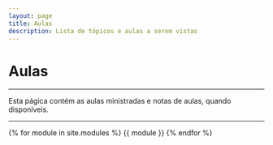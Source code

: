 ```yaml
---
layout: page
title: Aulas
description: Lista de tópicos e aulas a serem vistas
---
```


# Aulas

---

Esta págica contém as aulas ministradas e notas de aulas, quando disponíveis.

---
{% for module in site.modules %}
{{ module }}
{% endfor %}
